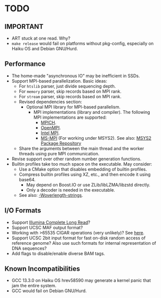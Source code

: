 # TODO

## IMPORTANT

- ART stuck at one read. Why?
- `make release` would fail on platforms without pkg-config, especially on Haiku OS and Debian GNU/Hurd.

## Performance

- The home-made "asynchronous IO" may be inefficient in SSDs.
- Support MPI-based parallelization. Basic ideas:
  - For `htslib` parser, just divide sequencing depth.
  - For `memory` parser, skip records based on MPI rank.
  - For `stream` parser, skip records based on MPI rank.
  - Revised dependencies section:
    - Optional MPI library for MPI-based parallelism.
      - MPI implementations (library and compiler). The following MPI implementations are supported:
        - [MPICH](https://www.mpich.org/).
        - [OpenMPI](https://www.open-mpi.org/).
        - [Intel MPI](https://www.intel.com/content/www/us/en/developer/tools/oneapi/mpi-library.html).
        - [MS-MPI](https://learn.microsoft.com/en-us/message-passing-interface/microsoft-mpi) (For working under MSYS2). See also: [MSYS2 Package Repository](https://packages.msys2.org/packages/mingw-w64-x86_64-msmpi)
  - Share the arguments between the main thread and the worker threads using pure MPI communication.
- Revise support over other random number generation functions.
- Builtin profiles take too much space on the executable. May consider:
  - Use a CMake option that disables embedding of builtin profiles.
  - Compress builtin profiles using XZ, etc., and then encode it using base64.
    - May depend on Boost.IO or use ZLib/libLZMA/libzstd directly.
    - Only a decoder is needed in the executable.
  - See also: [-Woverlength-strings](https://gcc.gnu.org/onlinedocs/gcc/Warning-Options.html#index-Woverlength-strings).

## I/O Formats

- Support [Illumina Complete Long Read](https://www.illumina.com/products/by-brand/complete-long-reads-portfolio.html)?
- Support UCSC MAF output format?
- Working with >65535 CIGAR operations (very unlikely)? See [here](https://github.com/lh3/minimap2?tab=readme-ov-file#working-with-65535-cigar-operations).
- Support UCSC 2bit input format for fast on-disk random access of reference genome? Also use such formats for internal representation of DNA sequences?
- Add flags to disable/enable diverse BAM tags.

## Known Incompatibilities

- GCC 13.3.0 on Haiku OS hrev58590 may generate a kernel panic that jam the entire system.
- GCC would fail on Debian GNU/Hurd.
